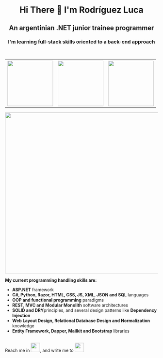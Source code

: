 <h1 align="center">Hi There 👋 I'm Rodríguez Luca</h1>
<h2 align="center">An argentinian .NET junior trainee programmer</h2>
<h3 align="center">I'm learning full-stack skills oriented to a back-end approach</h3>
</br>

<div align="center">
  
| | | |
| --- | --- | --- |
| <img src="https://neosmart.net/blog/wp-content/uploads/2019/06/dot-NET-Core.png" width="150"> | <img src="https://iconape.com/wp-content/png_logo_vector/c.png" width="150"> | <img src="https://logodix.com/logo/1327215.png" width="150"> |
<img src="https://www.nicepng.com/png/detail/34-345908_html-css-icon-png.png" width="530">

</div>

<label><b>My current programming handling skills are:</b></label>
<ul>
  <li><b>ASP.NET</b> framework</li>
  <li><b>C#, Python, Razor, HTML, CSS, JS, XML, JSON and SQL</b> languages</li>
  <li><b>OOP and functional programming</b> paradigms</li>
  <li><b>REST, MVC and Modular Monolith</b> software architectures</li>
  <li><b>SOLID and DRY</b>principles, and several design patterns like <b>Dependency Injection</b></li>
  <li><b>Web Layout Design, Relational Database Design and Normalization</b> knowledge</li>
  <li><b>Entity Framework, Dapper, Mailkit and Bootstrap</b> libraries</li>
</ul>
</br>
<navbar>Reach me in <a href="https://www.linkedin.com/in/luca-ez-ro/" target="_blank"><img src="https://i.pinimg.com/originals/ce/09/3c/ce093c7214ad357bb665cfd2f66a8b6b.png" width="30"></a>, and write me to <a href="mailto:luca.ezequiel.rodriguez@gmail.com" target="_blank"><img src="https://logospng.org/download/gmail/logo-gmail-4096.png" width="30"</a></navbar>
